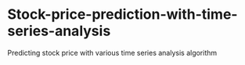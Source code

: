 # Stock-price-prediction-with-time-series-analysis
Predicting stock price with various time series analysis algorithm
